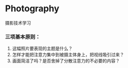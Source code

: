 # Photography
摄影技术学习


### 三项基本原则：
1. 这幅照片要表现的主题是什么？
2. 怎样才能把注意力集中到被摄主体身上，把视线吸引过来？
3. 画面简洁了吗？是否舍掉了分散注意力的不必要的内容？
